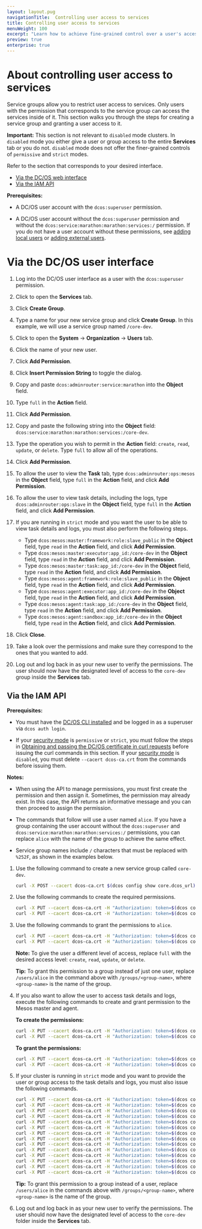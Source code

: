 ```yaml
---
layout: layout.pug
navigationTitle:  Controlling user access to services
title: Controlling user access to services
menuWeight: 100
excerpt: "Learn how to achieve fine-grained control over a user's access to services using either the DC/OS web interface or the API."
preview: true
enterprise: true
---
```


# About controlling user access to services

Service groups allow you to restrict user access to services. Only users with the permission that corresponds to the service group can access the services inside of it. This section walks you through the steps for creating a service group and granting a user access to it.

**Important:** This section is not relevant to `disabled` mode clusters. In `disabled` mode you either give a user or group access to the entire **Services** tab or you do not. `disabled` mode does not offer the finer-grained controls of `permissive` and `strict` modes.

Refer to the section that corresponds to your desired interface.

- [Via the DC/OS web interface](#serv-group-access-via-ui)
- [Via the IAM API](#serv-group-access-via-api)

**Prerequisites:**

- A DC/OS user account with the `dcos:superuser` permission.

- A DC/OS user account without the `dcos:superuser` permission and without the `dcos:service:marathon:marathon:services:/` permission. If you do not have a user account without these permissions, see [adding local users](/1.8/administration/id-and-access-mgt/ent/users-groups/add-local-user/) or [adding external users](/1.8/administration/id-and-access-mgt/ent/users-groups/add-external-user/).



# <a name="serv-group-access-via-ui"></a>Via the DC/OS user interface

1. Log into the DC/OS user interface as a user with the `dcos:superuser` permission.

1. Click to open the **Services** tab.

1. Click **Create Group**.

1. Type a name for your new service group and click **Create Group**. In this example, we will use a service group named `/core-dev`.

1. Click to open the **System** -> **Organization** -> **Users** tab.

1. Click the name of your new user.

1. Click **Add Permission**.

1. Click **Insert Permission String** to toggle the dialog.

1. Copy and paste `dcos:adminrouter:service:marathon` into the **Object** field.

1. Type `full` in the **Action** field.

1. Click **Add Permission**.

1. Copy and paste the following string into the **Object** field: `dcos:service:marathon:marathon:services:/core-dev`.

1. Type the operation you wish to permit in the **Action** field: `create`, `read`, `update`, or `delete`. Type `full` to allow all of the operations.

1. Click **Add Permission**.

1. To allow the user to view the **Task** tab, type `dcos:adminrouter:ops:mesos` in the **Object** field, type `full` in the **Action** field, and click **Add Permission**.

1. To allow the user to view task details, including the logs, type `dcos:adminrouter:ops:slave` in the **Object** field, type `full` in the **Action** field, and click **Add Permission**.

1. If you are running in `strict` mode and you want the user to be able to view task details and logs, you must also perform the following steps.

     - Type `dcos:mesos:master:framework:role:slave_public` in the **Object** field, type `read` in the **Action** field, and click **Add Permission**.
     - Type `dcos:mesos:master:executor:app_id:/core-dev` in the **Object** field, type `read` in the **Action** field, and click **Add Permission**.
     - Type `dcos:mesos:master:task:app_id:/core-dev` in the **Object** field, type `read` in the **Action** field, and click **Add Permission**.
     - Type `dcos:mesos:agent:framework:role:slave_public` in the **Object** field, type `read` in the **Action** field, and click **Add Permission**.
     - Type `dcos:mesos:agent:executor:app_id:/core-dev` in the **Object** field, type `read` in the **Action** field, and click **Add Permission**.
     - Type `dcos:mesos:agent:task:app_id:/core-dev` in the **Object** field, type `read` in the **Action** field, and click **Add Permission**.
     - Type `dcos:mesos:agent:sandbox:app_id:/core-dev` in the **Object** field, type `read` in the **Action** field, and click **Add Permission**.

1. Click **Close**.

1. Take a look over the permissions and make sure they correspond to the ones that you wanted to add.

1. Log out and log back in as your new user to verify the permissions. The user should now have the designated level of access to the `core-dev` group inside the **Services** tab.

## <a name="serv-group-access-via-api"></a>Via the IAM API

**Prerequisites:**

- You must have the [DC/OS CLI installed](/1.8/usage/cli/install/) and be logged in as a superuser via `dcos auth login`.

- If your [security mode](/1.8/administration/installing/ent/custom/configuration-parameters/#security) is `permissive` or `strict`, you must follow the steps in [Obtaining and passing the DC/OS certificate in curl requests](/1.8/administration/tls-ssl/ent/get-cert/) before issuing the curl commands in this section. If your [security mode](/1.8/administration/installing/ent/custom/configuration-parameters/#security) is `disabled`, you must delete `--cacert dcos-ca.crt` from the commands before issuing them.

**Notes:**

- When using the API to manage permissions, you must first create the permission and then assign it. Sometimes, the permission may already exist. In this case, the API returns an informative message and you can then proceed to assign the permission.

- The commands that follow will use a user named `alice`. If you have a group containing the user account without the `dcos:superuser` and `dcos:service:marathon:marathon:services:/` permissions, you can replace `alice` with the name of the group to achieve the same effect.

- Service group names include `/` characters that must be replaced with `%252F`, as shown in the examples below.

1. Use the following command to create a new service group called `core-dev`.

   ```bash
   curl -X POST --cacert dcos-ca.crt $(dcos config show core.dcos_url)/service/marathon/v2/groups -d '{"id":"core-dev"}' -H "Content-type: application/json" -H "Authorization: token=$(dcos config show core.dcos_acs_token)"
   ```

1. Use the following commands to create the required permissions.

   ```bash
   curl -X PUT --cacert dcos-ca.crt -H "Authorization: token=$(dcos config show core.dcos_acs_token)" -H 'Content-Type: application/json' $(dcos config show core.dcos_url)/acs/api/v1/acls/dcos:adminrouter:service:marathon -d '{"description":"Controls access to Marathon services"}'
   curl -X PUT --cacert dcos-ca.crt -H "Authorization: token=$(dcos config show core.dcos_acs_token)" -H 'Content-Type: application/json' $(dcos config show core.dcos_url)/acs/api/v1/acls/dcos:service:marathon:marathon:services:%252Fcore-dev -d '{"description":"Controls access to a service, job, service group, or job group named core-dev"}'
   ```

1. Use the following commands to grant the permissions to `alice`.

   ```bash
   curl -X PUT --cacert dcos-ca.crt -H "Authorization: token=$(dcos config show core.dcos_acs_token)" $(dcos config show core.dcos_url)/acs/api/v1/acls/dcos:adminrouter:service:marathon/users/alice/full
   curl -X PUT --cacert dcos-ca.crt -H "Authorization: token=$(dcos config show core.dcos_acs_token)" $(dcos config show core.dcos_url)/acs/api/v1/acls/dcos:service:marathon:marathon:services:%252Fcore-dev/users/alice/full
   ```

   **Note:** To give the user a different level of access, replace `full` with the desired access level: `create`, `read`, `update`, or `delete`.

   **Tip:** To grant this permission to a group instead of just one user, replace `/users/alice` in the command above with `/groups/<group-name>`, where `<group-name>` is the name of the group.

1. If you also want to allow the user to access task details and logs, execute the following commands to create and grant permission to the Mesos master and agent.

   **To create the permissions:**

   ```bash
   curl -X PUT --cacert dcos-ca.crt -H "Authorization: token=$(dcos config show core.dcos_acs_token)" -H 'Content-Type: application/json' $(dcos config show core.dcos_url)/acs/api/v1/acls/dcos:adminrouter:ops:mesos -d '{"description":"Grants access to the Mesos master API/UI and task details"}'
   curl -X PUT --cacert dcos-ca.crt -H "Authorization: token=$(dcos config show core.dcos_acs_token)" -H 'Content-Type: application/json' $(dcos config show core.dcos_url)/acs/api/v1/acls/dcos:adminrouter:ops:slave -d '{"description":"Grants access to the Mesos agent API/UI and task details such as logs"}'
   ```

   **To grant the permissions:**

   ```bash
   curl -X PUT --cacert dcos-ca.crt -H "Authorization: token=$(dcos config show core.dcos_acs_token)" $(dcos config show core.dcos_url)/acs/api/v1/acls/dcos:adminrouter:ops:mesos/users/alice/full
   curl -X PUT --cacert dcos-ca.crt -H "Authorization: token=$(dcos config show core.dcos_acs_token)" $(dcos config show core.dcos_url)/acs/api/v1/acls/dcos:adminrouter:ops:slave/users/alice/full
   ```


1. If your cluster is running in `strict` mode and you want to provide the user or group access to the task details and logs, you must also issue the following commands.

   ```bash
   curl -X PUT --cacert dcos-ca.crt -H "Authorization: token=$(dcos config show core.dcos_acs_token)" -H 'Content-Type: application/json' $(dcos config show core.dcos_url)/acs/api/v1/acls/dcos:mesos:master:framework:role:slave_public -d '{"description":"Controls access to frameworks registered with the slave_public role"}'
   curl -X PUT --cacert dcos-ca.crt -H "Authorization: token=$(dcos config show core.dcos_acs_token)" $(dcos config show core.dcos_url)/acs/api/v1/acls/dcos:mesos:master:framework:role:slave_public/users/alice/read
   curl -X PUT --cacert dcos-ca.crt -H "Authorization: token=$(dcos config show core.dcos_acs_token)" -H 'Content-Type: application/json' $(dcos config show core.dcos_url)/acs/api/v1/acls/dcos:mesos:master:executor:app_id:%252Fcore-dev -d '{"description":"Controls access to executors running inside the core-dev service group"}'
   curl -X PUT --cacert dcos-ca.crt -H "Authorization: token=$(dcos config show core.dcos_acs_token)" $(dcos config show core.dcos_url)/acs/api/v1/acls/dcos:mesos:master:executor:app_id:%252Fcore-dev/users/alice/read
   curl -X PUT --cacert dcos-ca.crt -H "Authorization: token=$(dcos config show core.dcos_acs_token)" -H 'Content-Type: application/json' $(dcos config show core.dcos_url)/acs/api/v1/acls/dcos:mesos:master:task:app_id:%252Fcore-dev -d '{"description":"Controls access to tasks running inside the core-dev service group"}'
   curl -X PUT --cacert dcos-ca.crt -H "Authorization: token=$(dcos config show core.dcos_acs_token)" $(dcos config show core.dcos_url)/acs/api/v1/acls/dcos:mesos:master:task:app_id:%252Fcore-dev/users/alice/read
   curl -X PUT --cacert dcos-ca.crt -H "Authorization: token=$(dcos config show core.dcos_acs_token)" -H 'Content-Type: application/json' $(dcos config show core.dcos_url)/acs/api/v1/acls/dcos:mesos:agent:framework:role:slave_public -d '{"description":"Controls access to information about frameworks registered under the slave_public role"}'
   curl -X PUT --cacert dcos-ca.crt -H "Authorization: token=$(dcos config show core.dcos_acs_token)" $(dcos config show core.dcos_url)/acs/api/v1/acls/dcos:mesos:agent:framework:role:slave_public/users/alice/read
   curl -X PUT --cacert dcos-ca.crt -H "Authorization: token=$(dcos config show core.dcos_acs_token)" -H 'Content-Type: application/json' $(dcos config show core.dcos_url)/acs/api/v1/acls/dcos:mesos:agent:executor:app_id:%252Fcore-dev -d '{"description":"Controls access to executors running inside the core-dev service group"}'
   curl -X PUT --cacert dcos-ca.crt -H "Authorization: token=$(dcos config show core.dcos_acs_token)" $(dcos config show core.dcos_url)/acs/api/v1/acls/dcos:mesos:agent:executor:app_id:%252Fcore-dev/users/alice/read
   curl -X PUT --cacert dcos-ca.crt -H "Authorization: token=$(dcos config show core.dcos_acs_token)" -H 'Content-Type: application/json' $(dcos config show core.dcos_url)/acs/api/v1/acls/dcos:mesos:agent:task:app_id:%252Fcore-dev -d '{"description":"Controls access to tasks running inside the core-dev service group"}'
   curl -X PUT --cacert dcos-ca.crt -H "Authorization: token=$(dcos config show core.dcos_acs_token)" $(dcos config show core.dcos_url)/acs/api/v1/acls/dcos:mesos:agent:task:app_id:%252Fcore-dev/users/alice/read
   curl -X PUT --cacert dcos-ca.crt -H "Authorization: token=$(dcos config show core.dcos_acs_token)" -H 'Content-Type: application/json' $(dcos config show core.dcos_url)/acs/api/v1/acls/dcos:mesos:agent:sandbox:app_id:%252Fcore-dev -d '{"description":"Controls access to the sandboxes inside the core-dev service group"}'
   curl -X PUT --cacert dcos-ca.crt -H "Authorization: token=$(dcos config show core.dcos_acs_token)" $(dcos config show core.dcos_url)/acs/api/v1/acls/dcos:mesos:agent:sandbox:app_id:%252Fcore-dev/users/alice/read
   ```

   **Tip:** To grant this permission to a group instead of a user, replace `/users/alice` in the commands above with `/groups/<group-name>`, where `<group-name>` is the name of the group.

1. Log out and log back in as your new user to verify the permissions. The user should now have the designated level of access to the `core-dev` folder inside the **Services** tab.
